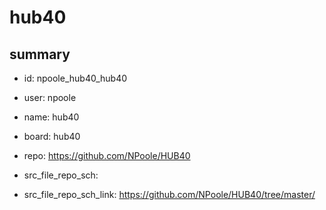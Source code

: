 # hub40
 
## summary 
* id: npoole_hub40_hub40
* user: npoole
* name: hub40
* board: hub40
* repo: https://github.com/NPoole/HUB40



* src_file_repo_sch: 
* src_file_repo_sch_link: https://github.com/NPoole/HUB40/tree/master/




